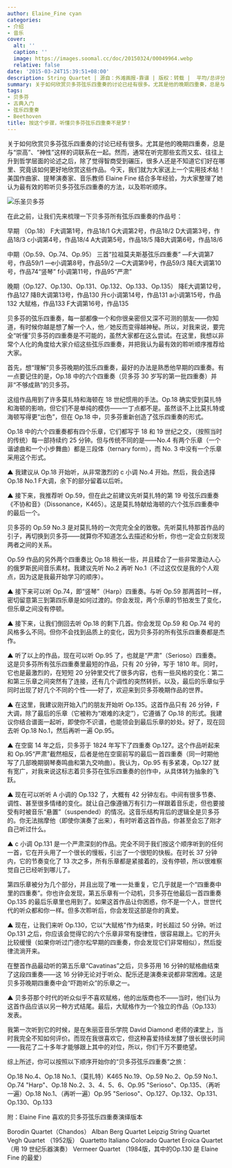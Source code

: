 ```yaml
---
author: Elaine_Fine cyan
categories:
- 介绍
- 音乐
cover:
  alt: ''
  caption: ''
  image: https://images.soomal.cc/doc/20150324/00049964.webp
  relative: false
date: '2015-03-24T15:39:51+08:00'
description: String Quartet | 源自：外滩画报-靠谱 | 版权：转载 |  平均/总评分：09.82/442
summary: 关于如何欣赏贝多芬弦乐四重奏的讨论已经有很多。尤其是他的晚期四重奏，总是与“崇高”、“神性”这样的词联系在一起。然而，通常在听完那些玄而又玄、往往上升到哲学层面的论述之后，除了觉得智商受到碾压，很多人还是不知道它们好在哪里、究竟该如何更好地欣赏这些作品。今天，我们就为大家送上一个实用技术帖！
tags:
- 贝多芬
- 古典入门
- 弦乐四重奏
- Beethoven
title: 按这个步骤，听懂贝多芬弦乐四重奏不是梦！
---
```


关于如何欣赏贝多芬弦乐四重奏的讨论已经有很多。尤其是他的晚期四重奏，总是与“崇高”、“神性”这样的词联系在一起。然而，通常在听完那些玄而又玄、往往上升到哲学层面的论述之后，除了觉得智商受到碾压，很多人还是不知道它们好在哪里、究竟该如何更好地欣赏这些作品。今天，我们就为大家送上一个实用技术帖！美国作曲家、提琴演奏家、音乐教师 Elaine Fine 结合多年经验，为大家整理了她认为最有效的聆听贝多芬弦乐四重奏的方法，以及聆听顺序。

![乐圣贝多芬](https://images.soomal.cc/doc/20141215/00048023.webp)





在此之前，让我们先来梳理一下贝多芬所有弦乐四重奏的作品号：

早期 （Op.18）
F大调第1号，作品18/1
G大调第2号，作品18/2
D大调第3号，作品18/3
c小调第4号，作品18/4
A大调第5号，作品18/5
降B大调第6号，作品18/6

中期（Op.59、Op.74、Op.95）
三首“拉祖莫夫斯基弦乐四重奏”
―F大调第7号，作品59/1
―e小调第8号，作品59/2
―C大调第9号，作品59/3
降E大调第10号，作品74“竖琴”
f小调第11号，作品95“严肃”

晚期（Op.127、Op.130、Op.131、Op.132、Op.133、Op.135）
降E大调第12号，作品127
降B大调第13号，作品130
升c小调第14号，作品131
a小调第15号，作品132
大赋格，作品133
F大调第16号，作品135

贝多芬的弦乐四重奏，每一部都像一个和你很亲密但又深不可测的朋友――你知道，有时候你越是想了解一个人，他／她反而变得越神秘。所以，对我来说，要完全“听懂”贝多芬的四重奏是不可能的，虽然大家都在这么尝试。在这里，我想以非常个人化的角度给大家介绍这些弦乐四重奏，并把我认为最有效的聆听顺序推荐给大家。

首先，想“理解”贝多芬晚期的弦乐四重奏，最好的办法是熟悉他早期的四重奏。有一点要记住的是，Op.18 中的六个四重奏（贝多芬 30 岁写的第一批四重奏）并非“不够成熟”的贝多芬。

这组作品用到了许多莫扎特和海顿在 18 世纪惯用的手法。Op.18 确实受到莫扎特和海顿的影响，但它们不是单纯的模仿――一丁点都不是。虽然谈不上比莫扎特或海顿写得更“出色”，但在 Op.18 中，贝多芬重新创造了弦乐四重奏的形式。

Op.18 中的六个四重奏都有四个乐章，它们都写于 18 和 19 世纪之交，（按照当时的传统）每一部持续约 25 分钟。但与传统不同的是――No.4 有两个乐章（一个谐谑曲和一个小步舞曲）都是三段体（ternary form），而 No. 3 中没有一个乐章采用这个形式。

▲ 我建议从 Op.18 开始听，从非常激烈的 c 小调 No.4 开始。然后，我会选择 Op.18 No.1 F大调，余下的部分留着以后听。

▲ 接下来，我推荐听 Op.59，但在此之前建议先听莫扎特的第 19 号弦乐四重奏《不协和音》（Dissonance，K465）。这是莫扎特献给海顿的六个弦乐四重奏中的最后一个。

贝多芬的 Op.59 No.3 是对莫扎特的一次完完全全的致敬。先听莫扎特那首作品的引子，再切换到贝多芬――就算你不知道怎么去描述和分析，你也一定会立刻发现两者之间的关系。

Op.59 作品的另外两个四重奏比 Op.18 稍长一些，并且糅合了一些非常激动人心的俄罗斯民间音乐素材。我建议先听 No.2 再听 No.1（不过这仅仅是我的个人观点，因为这是我最开始学习的顺序）。

▲ 接下来可以听 Op.74，即“竖琴”（Harp）四重奏。与听 Op.59 那两首时一样，密切留意第三到第四乐章是如何过渡的。你会发现，两个乐章的节拍发生了变化，但乐章之间没有停顿。

▲ 接下来，让我们倒回去听 Op.18 的剩下几首。你会发现 Op.59 和 Op.74 号的风格多么不同。但你不会找到品质上的变化，因为贝多芬的所有弦乐四重奏都是杰作。

▲ 听了以上的作品，现在可以听 Op.95 了，也就是“严肃”（Serioso）四重奏。这是贝多芬所有弦乐四重奏里最短的作品，只有 20 分钟，写于 1810 年。同时，它也是最激烈的，在短短 20 分钟里交代了很多内容，也有一些风格的变化：第二和第三乐章之间突然有了连接，还有几个调性的突然转折。以及，最后的乐章似乎同时出现了好几个不同的个性――好了，欢迎来到贝多芬晚期作品的世界。

▲ 在这里，我建议刚开始入门的朋友开始听 Op.135。这首作品只有 26 分钟，F大调，除了最后的乐章（它被称为“艰难的决定”），它遵循了 Op.18 的形式。我建议你结合谱面一起听，即使你不识谱，也能领会到最后乐章的妙处。好了，现在回去听 Op.18 No.1，然后再听一遍 Op.95。

▲ 在空窗 14 年之后，贝多芬于 1824 年写下了四重奏 Op.127。这个作品听起来和 Op.95“严肃”截然相反，后者是他在空窗前写的最后一首四重奏（同一时期他写了几部晚期钢琴奏鸣曲和第九交响曲）。我认为，Op.95 有多紧凑，Op.127 就有宽广，对我来说这标志着贝多芬在弦乐四重奏的创作中，从具体转为抽象的飞跃。

▲ 现在可以听听 A 小调的 Op.132 了，大概有 42 分钟左右。中间有很多节奏、调性、甚至很多情绪的变化。就让自己像遵循万有引力一样跟着音乐走，但也要接受有时被音乐“悬置”（suspended）的情况。这音乐结构背后的逻辑全是贝多芬的。你无法揣摩他（即使你演奏了出来），有时听着这首作品，你甚至会忘了刚才自己听过什么。

▲ c 小调 Op.131 是一个严肃深刻的作品。完全不同于我们按这个顺序听到的任何一首，它在开头用了一个很长的慢板，引出了一个很短的快板。在时长 37 分钟内，它的节奏变化了 13 次之多，所有乐章都是紧接着的，没有停顿，所以很难察觉自己已经听到哪儿了。

第四乐章被分为几个部分，并且出现了唯一一处重复，它几乎就是一个“四重奏中里的四重奏”。你也许会发现，第五乐章有一个动机，贝多芬在他最后一首四重奏 Op.135 的最后乐章里也用到了。如果这首作品让你困惑，你不是一个人，世世代代的听众都和你一样。但多次聆听后，你会发现这部是你的真爱。

▲ 现在，让我们来听 Op.130，它以“大赋格”作为结束，时长超过 50 分钟。听过 Op.131 之后，你应该会觉得它的六个乐章非常有旋律性，很容易跟上。它的开头比较缓慢（如果你听过门德尔松早期的四重奏，你会发现它们非常相似），然后旋律流淌开来。

在整首作品最动听的第五乐章“Cavatinas”之后，贝多芬用 16 分钟的赋格曲结束了这段四重奏――这 16 分钟无论对于听众、配乐还是演奏来说都非常困难。这是贝多芬晚期四重奏中会“吓跑听众”的乐章之一。

▲ 贝多芬那个时代的听众似乎不喜欢赋格，他的出版商也不――当时，他们认为这首作品应该以另一种方式结尾。最后，大赋格作为一个独立的作品（Op.133）发表。

我第一次听到它的时候，是在朱丽亚音乐学院 David Diamond 老师的课堂上，当时我完全不知如何评价。而现在我很喜欢它，但这种喜爱持续发酵了很长很长时间――我花了二十多年才能够跟上其中的对位，所以，你们千万不要绝望。

综上所述，你可以按照以下顺序开始你的“贝多芬弦乐四重奏”之旅：


Op.18 No.4、Op.18 No.1、（莫扎特）K465 No.19、Op.59 No.2、Op.59 No.1、Op.74 "Harp"、Op.18 No.2、3、4、5、6、Op.95 "Serioso"、Op.135、（再听一遍）Op.18 No.1、（再听一遍）Op.95 "Serioso"、Op.127、Op.132、Op.131、Op.130、Op.133


附：Elaine Fine 喜欢的贝多芬弦乐四重奏演绎版本


Borodin Quartet（Chandos）
Alban Berg Quartet
Leipzig String Quartet
Vegh Quartet （1952版）
Quartetto Italiano
Colorado Quartet
Eroica Quartet （用 19 世纪乐器演奏）
Vermeer Quartet （1984版，其中的Op.130 是 Elaine Fine 的最爱）